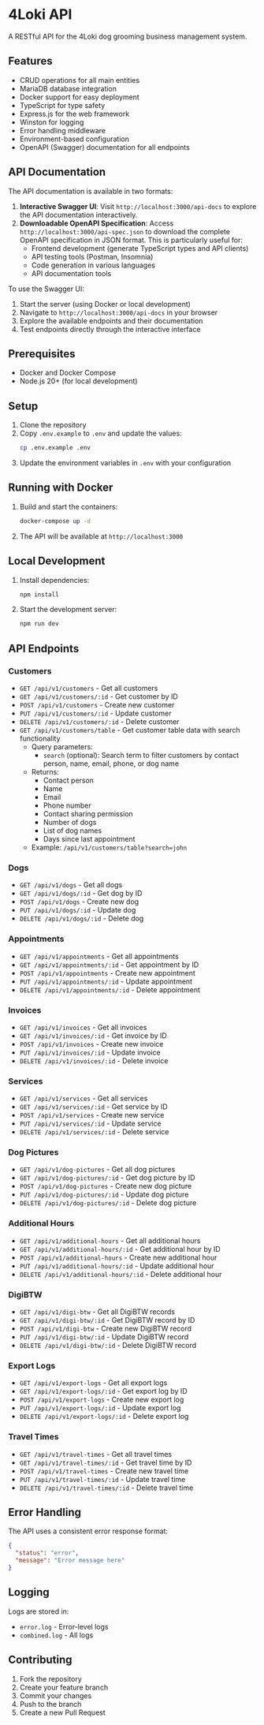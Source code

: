 # 4Loki API

A RESTful API for the 4Loki dog grooming business management system.

## Features

- CRUD operations for all main entities
- MariaDB database integration
- Docker support for easy deployment
- TypeScript for type safety
- Express.js for the web framework
- Winston for logging
- Error handling middleware
- Environment-based configuration
- OpenAPI (Swagger) documentation for all endpoints

## API Documentation

The API documentation is available in two formats:

1. **Interactive Swagger UI**: Visit `http://localhost:3000/api-docs` to explore the API documentation interactively.
2. **Downloadable OpenAPI Specification**: Access `http://localhost:3000/api-spec.json` to download the complete OpenAPI specification in JSON format. This is particularly useful for:
   - Frontend development (generate TypeScript types and API clients)
   - API testing tools (Postman, Insomnia)
   - Code generation in various languages
   - API documentation tools

To use the Swagger UI:
1. Start the server (using Docker or local development)
2. Navigate to `http://localhost:3000/api-docs` in your browser
3. Explore the available endpoints and their documentation
4. Test endpoints directly through the interactive interface

## Prerequisites

- Docker and Docker Compose
- Node.js 20+ (for local development)

## Setup

1. Clone the repository
2. Copy `.env.example` to `.env` and update the values:
   ```bash
   cp .env.example .env
   ```
3. Update the environment variables in `.env` with your configuration

## Running with Docker

1. Build and start the containers:
   ```bash
   docker-compose up -d
   ```

2. The API will be available at `http://localhost:3000`

## Local Development

1. Install dependencies:
   ```bash
   npm install
   ```

2. Start the development server:
   ```bash
   npm run dev
   ```

## API Endpoints

### Customers
- `GET /api/v1/customers` - Get all customers
- `GET /api/v1/customers/:id` - Get customer by ID
- `POST /api/v1/customers` - Create new customer
- `PUT /api/v1/customers/:id` - Update customer
- `DELETE /api/v1/customers/:id` - Delete customer
- `GET /api/v1/customers/table` - Get customer table data with search functionality
  - Query parameters:
    - `search` (optional): Search term to filter customers by contact person, name, email, phone, or dog name
  - Returns:
    - Contact person
    - Name
    - Email
    - Phone number
    - Contact sharing permission
    - Number of dogs
    - List of dog names
    - Days since last appointment
  - Example: `/api/v1/customers/table?search=john`

### Dogs
- `GET /api/v1/dogs` - Get all dogs
- `GET /api/v1/dogs/:id` - Get dog by ID
- `POST /api/v1/dogs` - Create new dog
- `PUT /api/v1/dogs/:id` - Update dog
- `DELETE /api/v1/dogs/:id` - Delete dog

### Appointments
- `GET /api/v1/appointments` - Get all appointments
- `GET /api/v1/appointments/:id` - Get appointment by ID
- `POST /api/v1/appointments` - Create new appointment
- `PUT /api/v1/appointments/:id` - Update appointment
- `DELETE /api/v1/appointments/:id` - Delete appointment

### Invoices
- `GET /api/v1/invoices` - Get all invoices
- `GET /api/v1/invoices/:id` - Get invoice by ID
- `POST /api/v1/invoices` - Create new invoice
- `PUT /api/v1/invoices/:id` - Update invoice
- `DELETE /api/v1/invoices/:id` - Delete invoice

### Services
- `GET /api/v1/services` - Get all services
- `GET /api/v1/services/:id` - Get service by ID
- `POST /api/v1/services` - Create new service
- `PUT /api/v1/services/:id` - Update service
- `DELETE /api/v1/services/:id` - Delete service

### Dog Pictures
- `GET /api/v1/dog-pictures` - Get all dog pictures
- `GET /api/v1/dog-pictures/:id` - Get dog picture by ID
- `POST /api/v1/dog-pictures` - Create new dog picture
- `PUT /api/v1/dog-pictures/:id` - Update dog picture
- `DELETE /api/v1/dog-pictures/:id` - Delete dog picture

### Additional Hours
- `GET /api/v1/additional-hours` - Get all additional hours
- `GET /api/v1/additional-hours/:id` - Get additional hour by ID
- `POST /api/v1/additional-hours` - Create new additional hour
- `PUT /api/v1/additional-hours/:id` - Update additional hour
- `DELETE /api/v1/additional-hours/:id` - Delete additional hour

### DigiBTW
- `GET /api/v1/digi-btw` - Get all DigiBTW records
- `GET /api/v1/digi-btw/:id` - Get DigiBTW record by ID
- `POST /api/v1/digi-btw` - Create new DigiBTW record
- `PUT /api/v1/digi-btw/:id` - Update DigiBTW record
- `DELETE /api/v1/digi-btw/:id` - Delete DigiBTW record

### Export Logs
- `GET /api/v1/export-logs` - Get all export logs
- `GET /api/v1/export-logs/:id` - Get export log by ID
- `POST /api/v1/export-logs` - Create new export log
- `PUT /api/v1/export-logs/:id` - Update export log
- `DELETE /api/v1/export-logs/:id` - Delete export log

### Travel Times
- `GET /api/v1/travel-times` - Get all travel times
- `GET /api/v1/travel-times/:id` - Get travel time by ID
- `POST /api/v1/travel-times` - Create new travel time
- `PUT /api/v1/travel-times/:id` - Update travel time
- `DELETE /api/v1/travel-times/:id` - Delete travel time

## Error Handling

The API uses a consistent error response format:

```json
{
  "status": "error",
  "message": "Error message here"
}
```

## Logging

Logs are stored in:
- `error.log` - Error-level logs
- `combined.log` - All logs

## Contributing

1. Fork the repository
2. Create your feature branch
3. Commit your changes
4. Push to the branch
5. Create a new Pull Request 